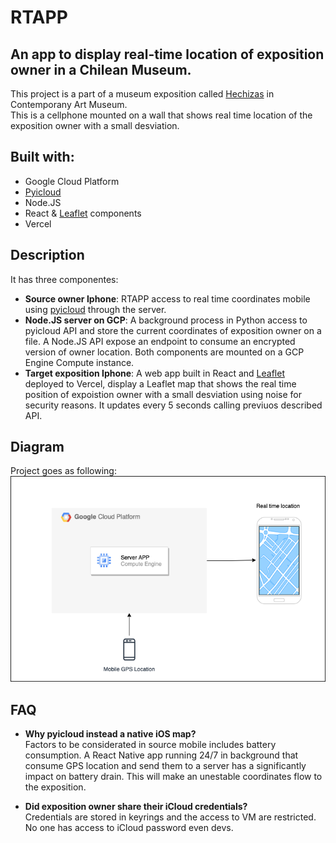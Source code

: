 # RTAPP
## An app to display real-time location of exposition owner in a Chilean Museum.

This project is a part of a museum exposition called [Hechizas](https://mac.uchile.cl/exposiciones/hechizas/) in Contemporany Art Museum. <br>
This is a cellphone mounted on a wall that shows real time location of the exposition owner with a small desviation. 

## Built with:
 - Google Cloud Platform
 - [Pyicloud](https://pypi.org/project/pyicloud/)
 - Node.JS
 - React & [Leaflet](https://leafletjs.com) components
 - Vercel

## Description

It has three componentes:
 - **Source owner Iphone**: RTAPP access to real time coordinates mobile using [pyicloud](https://pypi.org/project/pyicloud/) through the server.
 - **Node.JS server on GCP**: A background process in Python access to pyicloud API and store the current coordinates of exposition owner on a file. A Node.JS API expose an endpoint to consume an encrypted version of owner location. Both components are mounted on a GCP Engine Compute instance.
 - **Target exposition Iphone**: A web app built in React and [Leaflet](https://leafletjs.com) deployed to Vercel, display a Leaflet map that shows the real time position of expoistion owner with a small desviation using noise for security reasons. It updates every 5 seconds calling previuos described API. <br>
 
 ## Diagram
 
 Project goes as following: <br>
 ![Alt text](./diagram.png "Title")
 
 ## FAQ
- **Why pyicloud instead a native iOS map?** <br>
Factors to be considerated in source mobile includes battery consumption. A React Native app running 24/7 in background that consume GPS location and send them to a server has a significantly impact on battery drain. This will make an unestable coordinates flow to the exposition.

- **Did exposition owner share their iCloud credentials?** <br>
Credentials are stored in keyrings and the access to VM are restricted. No one has access to iCloud password even devs.
